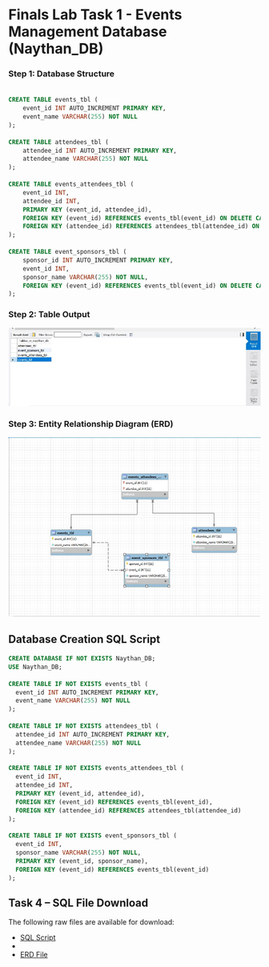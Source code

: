 # Finals Lab Task 1 - Events Management Database (Naythan_DB)

### Step 1: Database Structure

```sql

CREATE TABLE events_tbl (
    event_id INT AUTO_INCREMENT PRIMARY KEY,
    event_name VARCHAR(255) NOT NULL
);

CREATE TABLE attendees_tbl (
    attendee_id INT AUTO_INCREMENT PRIMARY KEY,
    attendee_name VARCHAR(255) NOT NULL
);

CREATE TABLE events_attendees_tbl (
    event_id INT,
    attendee_id INT,
    PRIMARY KEY (event_id, attendee_id),
    FOREIGN KEY (event_id) REFERENCES events_tbl(event_id) ON DELETE CASCADE,
    FOREIGN KEY (attendee_id) REFERENCES attendees_tbl(attendee_id) ON DELETE CASCADE
);

CREATE TABLE event_sponsors_tbl (
    sponsor_id INT AUTO_INCREMENT PRIMARY KEY,
    event_id INT,
    sponsor_name VARCHAR(255) NOT NULL,
    FOREIGN KEY (event_id) REFERENCES events_tbl(event_id) ON DELETE CASCADE
);
```

### Step 2: Table Output

![Alt Text](https://github.com/NaythanIsME/EDM-Portfolio/blob/main/Finals%20Task%201/Images/TABLES.jpg)

### Step 3: Entity Relationship Diagram (ERD)

![Alt Text](https://github.com/NaythanIsME/EDM-Portfolio/blob/main/Finals%20Task%201/Images/ERD.jpg)

## Database Creation SQL Script

```sql
CREATE DATABASE IF NOT EXISTS Naythan_DB;
USE Naythan_DB;

CREATE TABLE IF NOT EXISTS events_tbl (
  event_id INT AUTO_INCREMENT PRIMARY KEY,
  event_name VARCHAR(255) NOT NULL
);

CREATE TABLE IF NOT EXISTS attendees_tbl (
  attendee_id INT AUTO_INCREMENT PRIMARY KEY,
  attendee_name VARCHAR(255) NOT NULL
);

CREATE TABLE IF NOT EXISTS events_attendees_tbl (
  event_id INT,
  attendee_id INT,
  PRIMARY KEY (event_id, attendee_id),
  FOREIGN KEY (event_id) REFERENCES events_tbl(event_id),
  FOREIGN KEY (attendee_id) REFERENCES attendees_tbl(attendee_id)
);

CREATE TABLE IF NOT EXISTS event_sponsors_tbl (
  event_id INT,
  sponsor_name VARCHAR(255) NOT NULL,
  PRIMARY KEY (event_id, sponsor_name),
  FOREIGN KEY (event_id) REFERENCES events_tbl(event_id)
);
```

## Task 4 – SQL File Download

The following raw files are available for download:

- [SQL Script](https://github.com/NaythanIsME/EDM-Portfolio/blob/main/Finals%20Task%201/Files/naytheen.sql)
- 
- [ERD File](https://github.com/NaythanIsME/EDM-Portfolio/blob/main/Finals%20Task%201/Files/naythan.mwb)
